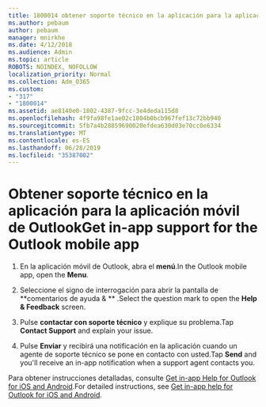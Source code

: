 ```yaml
---
title: 1800014 obtener soporte técnico en la aplicación para la aplicación móvil de Outlook
ms.author: pebaum
author: pebaum
manager: mnirkhe
ms.date: 4/12/2018
ms.audience: Admin
ms.topic: article
ROBOTS: NOINDEX, NOFOLLOW
localization_priority: Normal
ms.collection: Adm_O365
ms.custom:
- "317"
- "1800014"
ms.assetid: ae8140e0-1802-4387-9fcc-3e4deda115d8
ms.openlocfilehash: 4f9fa98fe1ae02c1804b0bcb967fef13c72bb940
ms.sourcegitcommit: 5fb7a4b28859690020efdea630d03e70cc0e6334
ms.translationtype: MT
ms.contentlocale: es-ES
ms.lasthandoff: 06/28/2019
ms.locfileid: "35387002"
---
```

# <a name="get-in-app-support-for-the-outlook-mobile-app"></a><span data-ttu-id="d0725-102">Obtener soporte técnico en la aplicación para la aplicación móvil de Outlook</span><span class="sxs-lookup"><span data-stu-id="d0725-102">Get in-app support for the Outlook mobile app</span></span>

1. <span data-ttu-id="d0725-103">En la aplicación móvil de Outlook, abra el **menú**.</span><span class="sxs-lookup"><span data-stu-id="d0725-103">In the Outlook mobile app, open the **Menu**.</span></span>

2. <span data-ttu-id="d0725-104">Seleccione el signo de interrogación para abrir la pantalla de \*\*comentarios de ayuda &amp; \*\* .</span><span class="sxs-lookup"><span data-stu-id="d0725-104">Select the question mark to open the **Help &amp; Feedback** screen.</span></span>

3. <span data-ttu-id="d0725-105">Pulse **contactar con soporte técnico** y explique su problema.</span><span class="sxs-lookup"><span data-stu-id="d0725-105">Tap **Contact Support** and explain your issue.</span></span>

4. <span data-ttu-id="d0725-106">Pulse **Enviar** y recibirá una notificación en la aplicación cuando un agente de soporte técnico se pone en contacto con usted.</span><span class="sxs-lookup"><span data-stu-id="d0725-106">Tap **Send** and you'll receive an in-app notification when a support agent contacts you.</span></span>

<span data-ttu-id="d0725-107">Para obtener instrucciones detalladas, consulte [Get in-app Help for Outlook for iOS and Android](https://support.office.com/article/218a22d1-9fa5-4889-b689-de1c63493243.aspx#ID0EAABAAA=Contact_Support).</span><span class="sxs-lookup"><span data-stu-id="d0725-107">For detailed instructions, see [Get in-app help for Outlook for iOS and Android](https://support.office.com/article/218a22d1-9fa5-4889-b689-de1c63493243.aspx#ID0EAABAAA=Contact_Support).</span></span>
